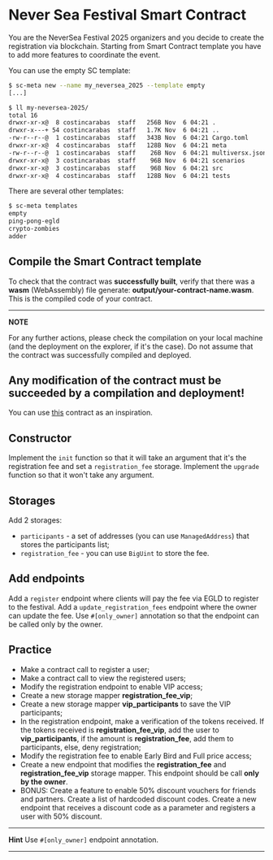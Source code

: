 # Never Sea Festival Smart Contract

You are the NeverSea Festival 2025 organizers and you decide to create the registration via blockchain.
Starting from Smart Contract template you have to add more features to coordinate the event.

You can use the empty SC template:
```bash
$ sc-meta new --name my_neversea_2025 --template empty
[...]

$ ll my-neversea-2025/
total 16
drwxr-xr-x@  8 costincarabas  staff   256B Nov  6 04:21 .
drwxr-x---+ 54 costincarabas  staff   1.7K Nov  6 04:21 ..
-rw-r--r--@  1 costincarabas  staff   343B Nov  6 04:21 Cargo.toml
drwxr-xr-x@  4 costincarabas  staff   128B Nov  6 04:21 meta
-rw-r--r--@  1 costincarabas  staff    26B Nov  6 04:21 multiversx.json
drwxr-xr-x@  3 costincarabas  staff    96B Nov  6 04:21 scenarios
drwxr-xr-x@  3 costincarabas  staff    96B Nov  6 04:21 src
drwxr-xr-x@  4 costincarabas  staff   128B Nov  6 04:21 tests
```

There are several other templates:
```bash
$ sc-meta templates
empty
ping-pong-egld
crypto-zombies
adder
```

## Compile the Smart Contract template

To check that the contract was **successfully built**, verify that there was a **wasm** (WebAssembly) file generate: **output/your-contract-name.wasm**. This is the compiled code of your contract.

---
**NOTE**

For any further actions, please check the compilation on your local machine (and the deployment on the explorer, if it's the case). Do not assume that the contract was successfully compiled and deployed.

Any modification of the contract must be succeeded by a compilation and deployment!
---

You can use [this](https://github.com/systems-cs-pub-ro/Foundation-Of-Blockchains/blob/master/labs/lab05/neversea/src/empty.rs) contract as an inspiration.


## Constructor

Implement the `init` function so that it will take an argument that it's the registration fee and set a `registration_fee` storage.
Implement the `upgrade` function so that it won't take any argument.

## Storages

Add 2 storages:
* `participants` - a set of addresses (you can use `ManagedAddress`) that stores the participants list;
* `registration_fee` - you can use `BigUint` to store the fee.

## Add endpoints

Add a `register` endpoint where clients will pay the fee via EGLD to register to the festival.
Add a `update_registration_fees` endpoint where the owner can update the fee. Use `#[only_owner]` annotation so that the endpoint can be called only by the owner.


## Practice

* Make a contract call to register a user;
* Make a contract call to view the registered users;
* Modify the registration endpoint to enable VIP access;
* Create a new storage mapper **registration_fee_vip**;
* Create a new storage mapper **vip_participants** to save the VIP participants;
* In the registration endpoint, make a verification of the tokens received. If the tokens received is **registration_fee_vip**, add the user to **vip_participants**, if the amount is **registration_fee**, add them to participants, else, deny registration;
* Modify the registration fee to enable Early Bird and Full price access;
* Create a new endpoint that modifies the **registration_fee** and **registration_fee_vip** storage mapper. This endpoint should be call **only by the owner**.
* BONUS: Create a feature to enable 50% discount vouchers for friends and partners. Create a list of hardcoded discount codes. Create a new endpoint that receives a discount code as a parameter and registers a user with 50% discount.




---

**Hint**
Use `#[only_owner]` endpoint annotation.

---